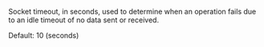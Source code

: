 ﻿Socket timeout, in seconds, used to determine when an operation fails due to an idle timeout of no data sent or received. 

Default: 10  (seconds)